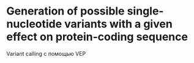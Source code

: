 # Generation of possible single-nucleotide variants with a given effect on protein-coding sequence
Variant calling с помощью VEP
